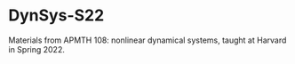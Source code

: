 # DynSys-S22
Materials from APMTH 108: nonlinear dynamical systems, taught at Harvard in Spring 2022.
